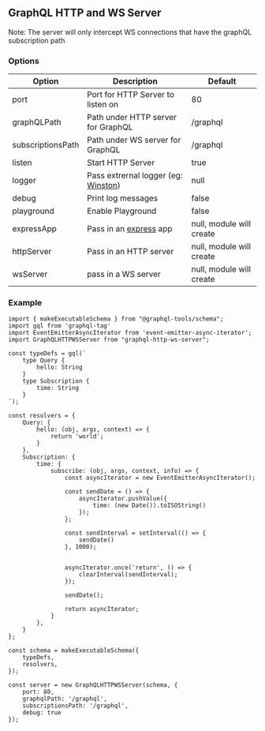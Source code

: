 ## GraphQL HTTP and WS Server

Note: The server will only intercept WS connections that have the graphQL subscription path

### Options

| Option 	        | Description                                                                   | Default                   |
|----------------	|-------------------------------------------------------------------------------|-------------------------- |
| port    	        | Port for HTTP Server to listen on              	                            | 80                        |
| graphQLPath       | Path under HTTP server for GraphQL                                            | /graphql                  |
| subscriptionsPath | Path under WS server for GraphQL                                              | /graphql                  |
| listen        	| Start HTTP Server                                                             | true                      |
| logger            | Pass extrernal logger (eg: [Winston](https://github.com/winstonjs/winston))   | null                      |
| debug             | Print log messages                                                            | false                     |
| playground        | Enable Playground                                                             | false                     |
| expressApp        | Pass in an [express](https://expressjs.com/) app                              | null, module will create  |
| httpServer        | Pass in an HTTP server                                                        | null, module will create  |
| wsServer          | pass in a WS server                                                           | null, module will create  |

### Example

    import { makeExecutableSchema } from "@graphql-tools/schema";
    import gql from 'graphql-tag'
    import EventEmitterAsyncIterator from 'event-emitter-async-iterator';
    import GraphQLHTTPWSServer from "graphql-http-ws-server";
    
    const typeDefs = gql(`
        type Query {
            hello: String
        }
        type Subscription {
            time: String
        }
    `);
    
    const resolvers = {
        Query: {
            hello: (obj, args, context) => {
                return 'world';
            }
        },
        Subscription: {
            time: {
                subscribe: (obj, args, context, info) => {
                    const asyncIterator = new EventEmitterAsyncIterator();

                    const sendDate = () => {
                        asyncIterator.pushValue({
                            time: (new Date()).toISOString()
                        });
                    };
    
                    const sendInterval = setInterval(() => {
                        sendDate()
                    }, 1000);
    
    
                    asyncIterator.once('return', () => {
                        clearInterval(sendInterval);
                    });
    
                    sendDate();
    
                    return asyncIterator;
                }
            },
        }
    };
    
    const schema = makeExecutableSchema({
        typeDefs,
        resolvers,
    });
    
    const server = new GraphQLHTTPWSServer(schema, {
        port: 80,
        graphqlPath: '/graphql',
        subscriptionsPath: '/graphql',
        debug: true
    });